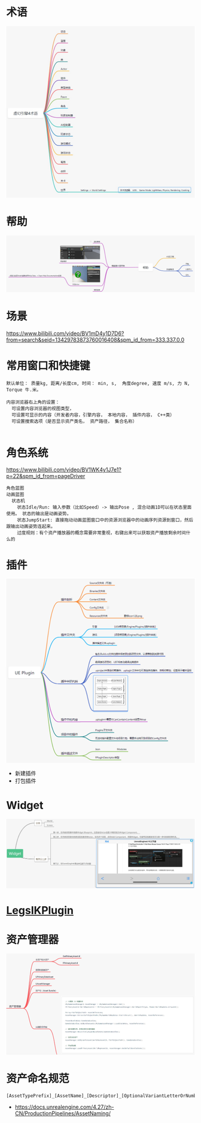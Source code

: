 # 术语
![术语](https://github.com/liangjin2007/data_liangjin/blob/master/%E6%9C%AF%E8%AF%AD.jpg?raw=true)

# 帮助
![帮助](https://github.com/liangjin2007/data_liangjin/blob/master/%E5%B8%AE%E5%8A%A9.jpg?raw=true)

# 场景
https://www.bilibili.com/video/BV1mD4y1D7D6?from=search&seid=13429783873760016408&spm_id_from=333.337.0.0

# 常用窗口和快捷键
```
默认单位： 质量kg, 距离/长度cm, 时间： min, s,  角度degree, 速度 m/s, 力 N, Torque 牛.米。

内容浏览器右上角的设置：
  可设置内容浏览器的视图类型，
  可设置可显示的内容（开发者内容，引擎内容， 本地内容， 插件内容， C++类）
  可设置搜索选项（是否显示资产类名， 资产路径， 集合名称）


```





# 角色系统
https://www.bilibili.com/video/BV1WK4y1J7e1?p=22&spm_id_from=pageDriver
```
角色蓝图
动画蓝图
  状态机
    状态Idle/Run: 输入参数（比如Speed）-> 输出Pose , 混合动画1D可以在状态里面使用。 状态的输出是动画姿势。
    状态JumpStart: 直接拖动动画蓝图窗口中的资源浏览器中的动画序列资源到窗口，然后跟输出动画姿势连起来。
    过度规则：有个资产播放器的概念需要非常重视，右键出来可以获取资产播放剩余时间什么的
```

# 插件
![插件](https://github.com/liangjin2007/data_liangjin/blob/master/%E6%8F%92%E4%BB%B6.png?raw=true)
- 新建插件
- 打包插件

# Widget
![Widget](https://github.com/liangjin2007/data_liangjin/blob/master/Widget.jpg?raw=true)

# [LegsIKPlugin](https://github.com/ANtlord/LegsIKPlugin)

# 资产管理器
![资产管理器](https://github.com/liangjin2007/data_liangjin/blob/master/assetmanager.jpg?raw=true)

# 资产命名规范
```
[AssetTypePrefix]_[AssetName]_[Descriptor]_[OptionalVariantLetterOrNumber]
```
- https://docs.unrealengine.com/4.27/zh-CN/ProductionPipelines/AssetNaming/


